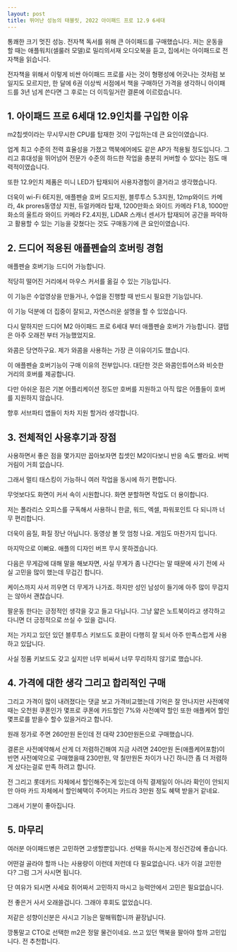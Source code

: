 ```yaml
---
layout: post
title: 뛰어난 성능의 태블릿, 2022 아이패드 프로 12.9 6세대
---
```


통쾌한 크기 멋진 성능. 전자책 독서를 위해 큰 아이패드를 구매했습니다. 저는 운동을 할 때는 애플워치(셀룰러 모델)로 밀리의서재 오디오북을 듣고, 집에서는 아이패드로 전자책을 읽습니다.

전자책을 위해서 이렇게 비싼 아이패드 프로를 사는 것이 형평성에 어긋나는 것처럼 보일지도 모르지만, 한 달에 6권 이상씩 서점에서 책을 구매하던 가격을 생각하니 아이패드를 3년 넘게 쓴다면 그 후로는 더 이득일거란 결론에 이르렀습니다.



<h2>1. 아이패드 프로 6세대 12.9인치를 구입한 이유</h2>
m2칩셋이라는 무시무시한 CPU를 탑재한 것이 구입하는데 큰 요인이였습니다. 

업계 최고 수준의 전력 효율성을 가졌고 맥북에어에도 같은 AP가 적용될 정도입니다. 그리고 휴대성을 뛰어넘어 전문가 수준의 하드한 작업을 충분히 커버할 수 있다는 점도 매력적이였습니다.

또한 12.9인치 제품은 미니 LED가 탑재되어 사용자경험이 클거라고 생각했습니다. 

더욱이 wi-Fi 6E지원, 애플펜슬 호버 모드지원, 블루투스 5.3지원, 12mp와이드 카메라, 4k prores동영상 지원, 듀얼카메라 탑재, 1200만화소 와이드 카메라 F1.8, 1000만 화소의 울트라 와이드 카메라 F2.4지원, LiDAR 스캐너 센서가 탑재되어 공간을 파악하고 활용할 수 있는 기능을 갖쳤다는 것도 구매동기에 큰 요인이였습니다. 



<h2>2. 드디어 적용된 애플펜슬의 호버링 경험</h2>
애플펜슬 호버기능 드디어 가능합니다.

적당히 떨어진 거리에서 마우스 커서를 옮길 수 있는 기능입니다.

이 기능은 수업영상을 만들거나, 수업을 진행할 때 반드시 필요한 기능입니다.

이 기능 덕분에 더 집중이 잘되고, 자연스러운 설명을 할 수 있었습니다.

다시 말하지만 드디어 M2 아이패드 프로 6세대 부터 애플펜슬 호버가 가능합니다. 갤탭은 아주 오래전 부터 가능했었지요.

와콤은 당연하구요. 제가 와콤을 사용하는 가장 큰 이유이기도 했습니다.

이 애플펜슬 호버기능이 구매 이유의 전부입니다. 대단한 것은 와콤인튜어스와 비슷한 거리의 호버를 제공합니다.

다만 아쉬운 점은 기본 어플리케이션 정도만 호버를 지원하고 아직 많은 어플들이 호버를 지원하지 않습니다.

향후 서브파티 앱들이 차차 지원 할거라 생각합니다.



<h2>3. 전체적인 사용후기과 장점</h2>
사용하면서 좋은 점을 몇가지만 꼽아보자면 칩셋인 M2이다보니 반응 속도 빨라요. 버벅거림이 거희 없습니다.

그래서 멀티 태스킹이 가능하니 여러 작업을 동시에 하기 편합니다.

무엇보다도 화면이 커서 속이 시원합니다. 화면 분할하면 작업도 더 용이합니다.

저는 폴라리스 오피스를 구독해서 사용하니 한글, 워드, 엑셀, 파워포인트 다 되니까 너무 편리합니다.

더욱이 음질, 화질 장난 아닙니다. 동영상 볼 맛 엄청 나요. 게임도 마찬가지 입니다.

마지막으로 이뻐요. 애플의 디자인 버프 무시 못하겠습니다.

다음은 무게감에 대해 말을 해보자면, 사실 무게가 좀 나간다는 말 때문에 사기 전에 사실 고민을 많이 했는데 무겁긴 합니다.

케이스까지 사서 끼우면 더 무게가 나가죠. 하지만 성인 남성이 들기에 아주 많이 무겁지는 않아서 괜찮습니다. 

팔운동 한다는 긍정적인 생각을 갖고 들고 다닙니다. 그냥 얇은 노트북이라고 생각하고 다니면 더 긍정적으로 쓰실 수 있을 겁니다.

저는 가지고 있던 있던 블루투스 키보드도 호환이 다행히 잘 되서 아주 만족스럽게 사용하고 있답니다.

사실 정품 키보드도 갖고 싶지만 너무 비싸서 너무 무리하지 않기로 했습니다.



<h2>4. 가격에 대한 생각 그리고 합리적인 구매</h2>
그리고 가격이 많이 내려졌다는 댓글 보고 가격비교했는데 기억은 잘 안나지만 사전예약때는 오천원 쿠폰인가 몇프로 쿠폰에 카드할인 7%와 사전예약 할인 또한 애플케어 할인 몇프로를 받을수 할수 있을거라고 합니다.

원래 정가로 주면 260만원 돈인데 전 대략 230만원돈으로 구매했습니다.

결론은 사전예약해서 산게 더 저렴하긴해여 지금 사려면 240만원 돈(애플케어포함)이 반면 사전예약으로 구매했을때 230만원, 약 칠만원돈 차이가 나긴 하니깐 좀 더 저렴하게 샀다는걸로 만족 하려고 합니다.

전 그리고 롯데카드 자체에서 할인해주는게 있는데 아직 결제일이 아니라 확인이 안되지만 아마 카드 자체에서 할인혜택이 주어지는 카드라 3만원 정도 혜택 받을거 같네요.

그래서 기분이 좋아집니다.



<h2>5. 마무리</h2>
여러분 아이패드병은 고민하면 고생할뿐입니다. 선택을 하시는게 정신건강에 좋습니다.

어떤걸 골라야 할까 나는 사용량이 이런데 저런데 다 필요없습니다. 내가 이걸 고민한다? 그럼 그거 사시면 됩니다.

단 여유가 되시면 사세요 쥐어짜서 고민하지 마시고 능력안에서 고민은 필요없습니다.

전 좋은거 사서 오래쓸겁니다. 그래야 후회도 없었습니다.

저같은 성향이신분은 사시고 기능은 말해뭐합니까 끝장납니다.

깡통말고 CTO로 선택한 m2은 정말 물건이네요. 쓰고 있던 맥북을 팔아야 할까 고민입니다. 전 추천합니다.